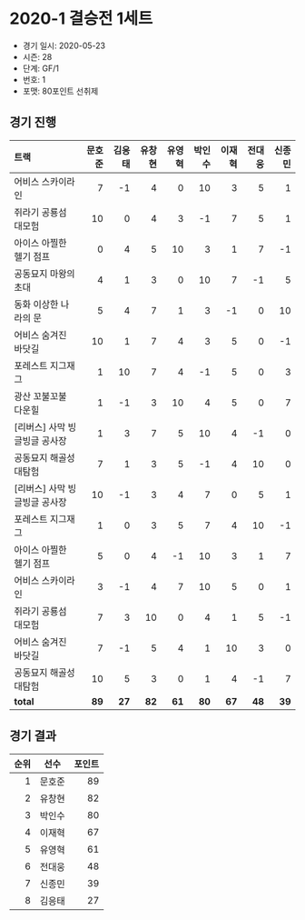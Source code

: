 # 2020-1 결승전 1세트

- 경기 일시: 2020-05-23
- 시즌: 28
- 단계: GF/1
- 번호: 1
- 포맷: 80포인트 선취제





## 경기 진행

| 트랙 | 문호준 | 김응태 | 유창현 | 유영혁 | 박인수 | 이재혁 | 전대웅 | 신종민 |
|:---|---:|---:|---:|---:|---:|---:|---:|---:|
| 어비스 스카이라인 | 7 | -1 | 4 | 0 | 10 | 3 | 5 | 1 |
| 쥐라기 공룡섬 대모험 | 10 | 0 | 4 | 3 | -1 | 7 | 5 | 1 |
| 아이스 아찔한 헬기 점프 | 0 | 4 | 5 | 10 | 3 | 1 | 7 | -1 |
| 공동묘지 마왕의 초대 | 4 | 1 | 3 | 0 | 10 | 7 | -1 | 5 |
| 동화 이상한 나라의 문 | 5 | 4 | 7 | 1 | 3 | -1 | 0 | 10 |
| 어비스 숨겨진 바닷길 | 10 | 1 | 7 | 4 | 3 | 5 | 0 | -1 |
| 포레스트 지그재그 | 1 | 10 | 7 | 4 | -1 | 5 | 0 | 3 |
| 광산 꼬불꼬불 다운힐 | 1 | -1 | 3 | 10 | 4 | 5 | 0 | 7 |
| [리버스] 사막 빙글빙글 공사장 | 1 | 3 | 7 | 5 | 10 | 4 | -1 | 0 |
| 공동묘지 해골성 대탐험 | 7 | 1 | 3 | 5 | -1 | 4 | 10 | 0 |
| [리버스] 사막 빙글빙글 공사장 | 10 | -1 | 3 | 4 | 7 | 0 | 5 | 1 |
| 포레스트 지그재그 | 1 | 0 | 3 | 5 | 7 | 4 | 10 | -1 |
| 아이스 아찔한 헬기 점프 | 5 | 0 | 4 | -1 | 10 | 3 | 1 | 7 |
| 어비스 스카이라인 | 3 | -1 | 4 | 7 | 10 | 5 | 0 | 1 |
| 쥐라기 공룡섬 대모험 | 7 | 3 | 10 | 0 | 4 | 1 | 5 | -1 |
| 어비스 숨겨진 바닷길 | 7 | -1 | 5 | 4 | 1 | 10 | 3 | 0 |
| 공동묘지 해골성 대탐험 | 10 | 5 | 3 | 0 | 1 | 4 | -1 | 7 |
| __total__ | __89__ | __27__ | __82__ | __61__ | __80__ | __67__ | __48__ | __39__ |




## 경기 결과

| 순위 | 선수 | 포인트 |
|---:|:---:|---:|
| 1 | 문호준 | 89 |
| 2 | 유창현 | 82 |
| 3 | 박인수 | 80 |
| 4 | 이재혁 | 67 |
| 5 | 유영혁 | 61 |
| 6 | 전대웅 | 48 |
| 7 | 신종민 | 39 |
| 8 | 김응태 | 27 |

